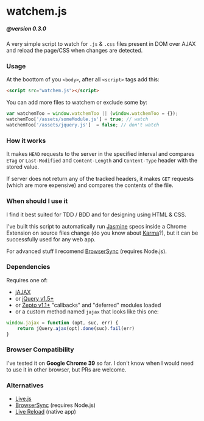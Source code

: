 watchem.js
==========

##### @version 0.3.0

A very simple script to watch for `.js` & `.css` files present in DOM
over AJAX and reload the page/CSS when changes are detected.

### Usage

At the boottom of you `<body>`, after all `<script>` tags add this:

```html
<script src="watchem.js"></script>
```

You can add more files to watchem or exclude some by:

```javascript
var watchemToo = window.watchemToo || (window.watchemToo = {});
watchemToo['/assets/someModule.js'] = true; // watch
watchemToo['/assets/jquery.js']  = false; // don't watch
```

### How it works

It makes `HEAD` requests to the server in the specified interval and compares
`ETag` or `Last-Modified` and `Content-Length` and `Content-Type` header with the stored value.

If server does not return any of the tracked headers, it makes
`GET` requests (which are more expensive) and compares the contents of the file.

### When should I use it

I find it best suited for TDD / BDD and for designing using HTML & CSS.

I've built this script to automatically run [Jasmine](http://jasmine.github.io/) 
specs inside a Chrome Extension on source files change 
(do you know about [Karma](http://karma-runner.github.io/)?), 
but it can be successfully used for any web app.

For advanced stuff I recomend [BrowserSync](http://www.browsersync.io/) (requires Node.js).

### Dependencies

Requires one of:

- [jAJAX](https://github.com/duzun/jAJAX)
- or [jQuery v1.5+](http://api.jquery.com/jquery.ajax/)
- or [Zepto v1.1+](http://zeptojs.com/#$.ajax) "callbacks" and "deferred" modules loaded
- or a custom method named `jajax` that looks like this one:
```javascript
window.jajax = function (opt, suc, err) {
    return jQuery.ajax(opt).done(suc).fail(err)
}
```

### Browser Compatibility

I've tested it on **Google Chrome 39** so far. 
I don't know when I would need to use it in other browser, but PRs are welcome.

### Alternatives

- [Live.js](http://www.livejs.com/)
- [BrowserSync](http://www.browsersync.io/) (requires Node.js)
- [Live Reload](http://livereload.com/) (native app)
